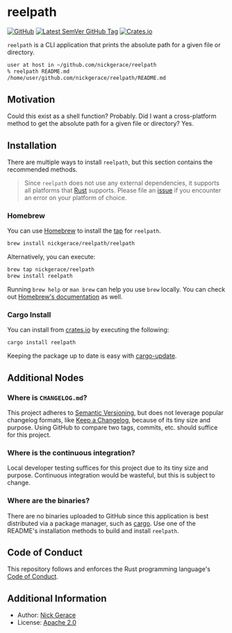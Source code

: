 # reelpath

[![GitHub](https://img.shields.io/github/license/nickgerace/reelpath?style=flat-square)](./LICENSE)
[![Latest SemVer GitHub Tag](https://img.shields.io/github/v/tag/nickgerace/reelpath?label=version&style=flat-square)](https://github.com/nickgerace/reelpath/releases/latest)
[![Crates.io](https://img.shields.io/crates/v/reelpath?style=flat-square)](https://crates.io/crates/reelpath)

`reelpath` is a CLI application that prints the absolute path for a given file or directory.

```bash
user at host in ~/github.com/nickgerace/reelpath
% reelpath README.md
/home/user/github.com/nickgerace/reelpath/README.md
```

## Motivation

Could this exist as a shell function?
Probably.
Did I want a cross-platform method to get the absolute path for a given file or directory?
Yes.

## Installation

There are multiple ways to install `reelpath`, but this section contains the recommended methods.

> Since `reelpath` does not use any external dependencies, it supports all platforms that [Rust](https://www.rust-lang.org/) supports.
> Please file an [issue](https://github.com/nickgerace/reelpath/issues) if you encounter an error on your platform of choice.

### Homebrew

You can use [Homebrew](https://brew.sh) to install the [tap](https://github.com/nickgerace/homebrew-reelpath) for `reelpath`.

```bash
brew install nickgerace/reelpath/reelpath
```

Alternatively, you can execute:

```bash
brew tap nickgerace/reelpath
brew install reelpath
```

Running `brew help` or `man brew` can help you use `brew` locally.
You can check out [Homebrew's documentation](https://docs.brew.sh) as well.

### Cargo Install

You can install from [crates.io](https://crates.io/crates/reelpath) by executing the following:

```bash
cargo install reelpath
```

Keeping the package up to date is easy with [cargo-update](https://crates.io/crates/cargo-update).

## Additional Nodes

### Where is `CHANGELOG.md`?

This project adheres to [Semantic Versioning](https://semver.org/spec/v2.0.0.html), but does not leverage popular changelog formats, like [Keep a Changelog](https://keepachangelog.com/en/1.0.0/), because of its tiny size and purpose.
Using GitHub to compare two tags, commits, etc. should suffice for this project.

### Where is the continuous integration?

Local developer testing suffices for this project due to its tiny size and purpose.
Continuous integration would be wasteful, but this is subject to change.

### Where are the binaries?

There are no binaries uploaded to GitHub since this application is best distributed via a package manager, such as [cargo](https://crates.io/). 
Use one of the README's installation methods to build and install `reelpath`.

## Code of Conduct

This repository follows and enforces the Rust programming language's [Code of Conduct](https://www.rust-lang.org/policies/code-of-conduct).

## Additional Information

- Author: [Nick Gerace](https://nickgerace.dev)
- License: [Apache 2.0](./LICENSE)
